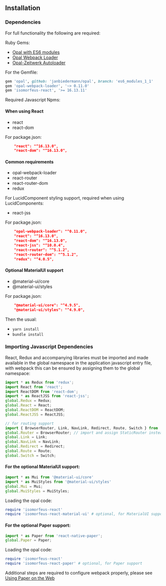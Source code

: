 ## Installation
### Dependencies

For full functionality the following are required:

Ruby Gems:

- [Opal with ES6 modules](https://github.com/opal/opal/pull/1976)
- [Opal Webpack Loader](https://github.com/isomorfeus/opal-webpack-loader)
- [Opal-Zeitwerk Autoloader](https://github.com/isomorfeus/opal-zeitwerk)

For the Gemfile:
```ruby
gem 'opal', github: 'janbiedermann/opal', branch: 'es6_modules_1_1'
gem 'opal-webpack-loader', '~> 0.11.0'
gem 'isomorfeus-react', '>= 16.13.11'
```

Required Javascript Npms:

#### When using React
- react
- react-dom

For package.json:
```json
    "react": "^16.13.0",
    "react-dom": "^16.13.0",
```

#### Common requirements
- opal-webpack-loader
- react-router
- react-router-dom
- redux

For LucidComponent styling support, required when using LucidComponents:
- react-jss

For package.json:
```json
    "opal-webpack-loader": "^0.11.0",
    "react": "^16.13.0",
    "react-dom": "^16.13.0",
    "react-jss": "^10.0.4",
    "react-router": "^5.1.2",
    "react-router-dom": "^5.1.2",
    "redux": "^4.0.5",
```

#### Optional MaterialUI support
- @material-ui/core
- @material-ui/styles

For package.json:
```json
    "@material-ui/core": "^4.9.5",
    "@material-ui/styles": "^4.9.0",
```

Then the usual:
- `yarn install`
- `bundle install`

### Importing Javascript Dependencies
React, Redux and accompanying libraries must be imported and made available in the global namespace in the application javascript entry file,
with webpack this can be ensured by assigning them to the global namespace:
```javascript
import * as Redux from 'redux';
import React from 'react';
import ReactDOM from 'react-dom';
import * as ReactJSS from 'react-jss';
global.Redux = Redux;
global.React = React;
global.ReactDOM = ReactDOM;
global.ReactJSS = ReactJSS;

// for routing support
import { BrowserRouter, Link, NavLink, Redirect, Route, Switch } from 'react-router-dom';
global.Router = BrowserRouter; // import and assign StaticRouter instead for Server Side Rendering
global.Link = Link;
global.NavLink = NavLink;
global.Redirect = Redirect;
global.Route = Route;
global.Switch = Switch;
```

#### For the optional MaterialUI support:
```javascript
import * as Mui from '@material-ui/core'
import * as MuiStyles from '@material-ui/styles'
global.Mui = Mui;
global.MuiStyles = MuiStyles;
```

Loading the opal code:
```ruby
require 'isomorfeus-react'
require 'isomorfeus-react-material-ui' # optional, for MaterialUI support
```

#### For the optional Paper support:
```javascript
import * as Paper from 'react-native-paper';
global.Paper = Paper;
```

Loading the opal code:
```ruby
require 'isomorfeus-react'
require 'isomorfeus-react-paper' # optional, for Paper support
```

Additional steps are required to configure webpack properly, please see [Using Paper on the Web](https://callstack.github.io/react-native-paper/using-on-the-web.html)
